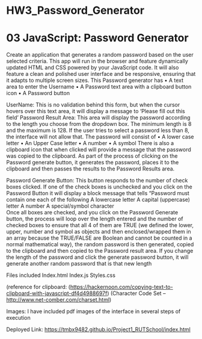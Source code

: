 # HW3_Password_Generator
# 03 JavaScript: Password Generator

Create an application that generates a random password based on the user selected criteria.  This app will run in the browser and feature dynamically updated HTML and CSS powered by your JavaScript code.  It will also feature a clean and polished user interface and be responsive, ensuring that it adapts to multiple screen sizes.
This Password generator has 
•	A text area to enter the Username
•	A Password text area with a clipboard button icon
•	A Password button

UserName:
This is no validation behind this form, but when the cursor hovers over this text area, it will display a message to ‘Please fill out this field’
Password Result Area:
This area will display the password according to the length you choose from the dropdown box.  The minimum length is 8 and the maximum is 128.  If the user tries to select a password less than 8, the interface will not allow that.  The password will consist of 
•	A lower case letter
•	An Upper Case letter
•	A number 
•	A symbol
There is also a clipboard icon that when clicked will provide a message that the password was copied to the clipboard.  As part of the process of clicking on the Password generate button, it generates the password, places it to the clipboard and then passes the results to the Password Results area.   

Password Generate Button:
This button responds to the number of check boxes clicked.  If one of the check boxes is unchecked and you click on the Password Button it will display a block message that tells
 “Password must contain one each of the following
A lowercase letter
A capital (uppercase) letter
A number
A special/symbol character  
      Once all boxes are checked, and you click on the Password Generate button, the process will loop over the length entered and the number of checked boxes to ensure that all 4 of them are TRUE (we defined the lower, upper, number and symbol as objects and then enclosed/wrapped them in an array because the TRUE/FALSE are Boolean and cannot be counted in a normal mathematical way), the random password is then generated, copied to the clipboard and then copied to the Password result area.   If you change the length of the password and click the generate password button, it will generate another random password that is that new length

Files included
    Index.html
    Index.js
    Styles.css
                                                                                                                                                                     
 (reference for clipboard: (https://hackernoon.com/copying-text-to-clipboard-with-javascript-df4d4988697f)
 (Character Code Set – http://www.net-comber.com/charset.html)

Images:
I have included pdf images of the interface in several steps of execution

Deployed Link:
https://tmbx9482.github.io/Project1_RUTSchool/index.html


 
